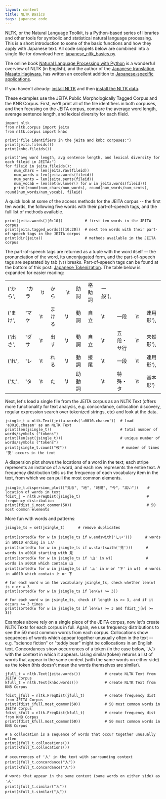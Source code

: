 ```yaml
---
layout: content
title: NLTK Basics
tags: japanese code
---
```


NLTK, or the Natural Language Toolkit, is a Python-based series of libraries and other tools for symbolic and statistical natural language processing. This is a short introduction to some of the basic functions and how they apply with Japanese text. All code snippets below are combined into a single file for download here: [japanese_nltk_basics.py](https://github.com/kairozu/Japanese-Text-Analysis/blob/master/nltk-basics/japanese_nltk_basics.py).

The online book [Natural Language Processing with Python](http://www.nltk.org/book/) is a wonderful overview of NLTK (in English), and the author of the [Japanese translation](https://www.oreilly.co.jp/books/9784873114705/), [Masato Hagiwara](http://masatohagiwara.net/), has written an excellent addition to [Japanese-specific applications](http://www.nltk.org/book-jp/ch12.html).

If you haven't already: [install NLTK](https://www.nltk.org/install.html) and then [install the NLTK data](https://www.nltk.org/data.html).

These examples use the JEITA Public Morphologically Tagged Corpus and the KNB Corpus. First, we'll print all of the file identifiers in both corpuses, and then focusing on the JEITA corpus, compare the average word length, average sentence length, and lexical diversity for each fileid.

```
import nltk
from nltk.corpus import jeita
from nltk.corpus import knbc

print("file identifiers in the jeita and knbc corpuses:")
print(jeita.fileids())
print(knbc.fileids())

print("avg word length, avg sentence length, and lexical diversity for each fileid in JEITA:")
for fileid in jeita.fileids():
    num_chars = len(jeita.raw(fileid))
    num_words = len(jeita.words(fileid))
    num_sents = len(jeita.sents(fileid))
    num_vocab = len(set(w.lower() for w in jeita.words(fileid)))
    print(round(num_chars/num_words), round(num_words/num_sents), round(num_words/num_vocab), fileid)
```

A quick look at some of the access methods for the JEITA corpus -- the first ten words, the following five words with their part-of-speech tags, and the full list of methods available.

```
print(jeita.words()[0:10])          # first ten words in the JEITA corpus
print(jeita.tagged_words()[10:20])  # next ten words with their part-of-speech tags in the JEITA corpus
print(dir(jeita))                   # methods available in the JEITA corpus
```

The part-of-speech tags are returned as a tuple with the word itself -- the pronunciation of the word, its unconjugated form, and the part-of-speech tags are separated by tab (<code>\t</code>) breaks. Part-of-speech tags can be found at the bottom of this post: [Japanese Tokenization](https://kairozu.github.io/updates/japanese-tokenization). The table below is expanded for easier reading:

<div>
<table>
    <tr><td>('から',&nbsp;&nbsp;</td><td>&nbsp;'カラ&nbsp;</td><td>&nbsp;\t&nbsp;</td><td>から </td><td>&nbsp;\t&nbsp;</td><td>助詞</td><td>格助詞&nbsp;</td><td>一般'),</td><td>      </td><td>   </td><td>        </td></tr>
    <tr><td>('まけ',</td><td>'マケ</td><td>\t</td><td>まける&nbsp;&nbsp;</td><td>\t</td><td>動詞</td><td>自立</td><td>\t     </td><td>一段   </td><td>\t&nbsp;&nbsp;</td><td>連用形'), </td></tr>
    <tr><td>('出さ',</td><td>'ダサ</td><td>\t</td><td>出す </td><td>\t</td><td>動詞</td><td>自立</td><td>\t     </td><td>五段・サ行&nbsp;&nbsp;</td><td>\t&nbsp;&nbsp;</td><td>未然形'),</td></tr>
    <tr><td>('れ',</td><td>'レ   </td><td>\t</td><td>れる </td><td>\t</td><td>動詞</td><td>接尾</td><td>\t     </td><td>一段    </td><td>\t&nbsp;&nbsp;</td><td>連用形'),  </td></tr>
    <tr><td>('た',</td><td>'タ   </td><td>\t</td><td>た </td><td>\t</td><td>助動詞</td><td>      </td><td>\t</td><td>特殊・タ</td><td>\t&nbsp;&nbsp;</td><td>基本形')</td></tr>
</table>
</div>

Next, let's load a single file from the JEITA corpus as an NLTK Text (offers more functionality for text analysis, e.g. concordance, collocation discovery, regular expression search over tokenized strings, etc) and look at the data.

```
jsingle_t = nltk.Text(jeita.words('a0010.chasen'))  # load 'a0010.chasen' as an NLTK Text
print(len(jsingle_t))                               # total number of words/symbols ("tokens")
print(len(set(jsingle_t)))                          # unique number of words/symbols ("tokens")
print(jsingle_t.count("夜"))                         # number of times '夜' occurs in the text
```

A dispersion plot shows the locations of a word in the text; each stripe represents an instance of a word, and each row represents the entire text. A frequency distribution tells us the frequency of each vocabulary item in the text, from which we can pull the most common elements.

```
jsingle_t.dispersion_plot(["見る", "地", "時間", "今", "高い"])    # location of words in text
fdist_j = nltk.FreqDist(jsingle_t)                              # frequency distribution
print(fdist_j.most_common(50))                                  # 50 most common elements
```

More fun with words and patterns:

```
jsingle_ts = set(jsingle_t)      # remove duplicates

print(sorted(w for w in jsingle_ts if w.endswith('しい')))      # words in a0010 ending in しい
print(sorted(w for w in jsingle_ts if w.startswith('見')))      # words in a0010 starting with 見
print(sorted(w for w in jsingle_ts if '山' in w))               # words in a0010 which contain 山
print(sorted(w for w in jsingle_ts if '上' in w or '下' in w))  # words in a0010 which contain 上 or 下

# for each word w in the vocabulary jsingle_ts, check whether len(w) is > or = 3
print(sorted(w for w in jsingle_ts if len(w) >= 3))

# for each word w in jsingle_ts, check if length is >= 3, and if it occurs >= 3 times
print(sorted(w for w in jsingle_ts if len(w) >= 3 and fdist_j[w] >= 3))
```

Examples above rely on a single piece of the JEITA corpus, now let's create NLTK Texts for each corpus in full. Again, we use frequency distributions to see the 50 most common words from each corpus. Collocations show sequences of words which appear together unusually often in the text -- e.g. "science fiction"  or "teddy bear" might be collocations in an English text. Concordances show occurrences of a token (in the case below, '人') with the context in which it appears. Using similar(token) returns a list of words that appear in the same context (with the same words on either side) as the token (this doesn't mean the words themselves are similar).

```
jfull_t = nltk.Text(jeita.words())           # create NLTK Text from JEITA Corpus
kfull_t = nltk.Text(knbc.words())            # create NLTK Text from KNB Corpus

fdist_jfull = nltk.FreqDist(jfull_t)         # create frequency dist from JEITA Corpus
print(fdist_jfull.most_common(50))           # 50 most common words in JEITA Corpus
fdist_kfull = nltk.FreqDist(kfull_t)         # create frequency dist from KNB Corpus
print(fdist_kfull.most_common(50))           # 50 most common words in KNB Corpus

# a collocation is a sequence of words that occur together unusually often
print(jfull_t.collocations())
print(kfull_t.collocations())

# occurrences of '人' in the text with surrounding context
print(jfull_t.concordance("人"))
print(kfull_t.concordance("人"))

# words that appear in the same context (same words on either side) as '人'
print(jfull_t.similar("人"))
print(kfull_t.similar("人"))
```